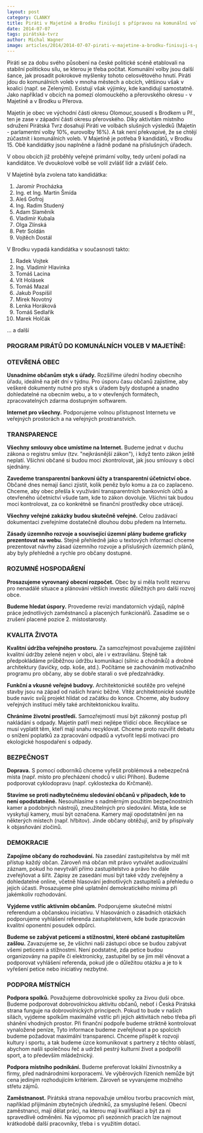```yaml
---
layout: post
category: CLANKY
title: Piráti v Majetíně a Brodku finišují s přípravou na komunální volby
date: 2014-07-07
tags: pirátská-tvrz
author: Michal Wagner
image: articles/2014/2014-07-07-pirati-v-majetine-a-brodku-finisuji-s-pripravou-na-komunalni-volby.jpg   #751x422 pixelu
---
```

Piráti se za dobu svého působení na české politické scéně etablovali na stabilní politickou sílu, se kterou je třeba počítat. Komunální volby jsou další šance, jak prosadit pokrokové myšlenky tohoto celosvětového hnutí. Piráti jdou do komunálních voleb v mnoha městech a obcích, většinou však v koalici (např. se Zelenými). Existují však výjimky, kde kandidují samostatně. Jako například v obcích na pomezí olomouckého a přerovského okresu - v Majetíně a v Brodku u Přerova.

Majetín je obec ve východní části okresu Olomouc,sousedí s Brodkem u Př., ten je zase v západní části okresu přerovského. Díky aktivitám místního sdružení Pirátská Tvrz dosahují Piráti ve volbách slušných výsledků (Majetín - parlamentní volby 10%, eurovolby 16%). A tak není překvapivé, že se chtějí zúčastnit i komunálních voleb. V Majetíně je potřeba 9 kandidátů, v Brodku 15. Obě kandidátky jsou naplněné a řádně podané na příslušných úřadech.

V obou obcích již proběhly veřejné primární volby, tedy určení pořadí na kandidátce. Ve dvoukolové volbě se volil zvlášť lídr a zvlášť čelo. 

V Majetíně byla zvolena tato kandidátka:

1. Jaromír Procházka
2. Ing. et Ing. Martin Šmída
3. Aleš Gofroj
4. Ing. Radim Studený
5. Adam Slaměník
6. Vladimír Kubala
7. Olga Zlínská
8. Petr Soldán
9. Vojtěch Dostál

V Brodku vypadá kandidátka v současnosti takto:

1. Radek Vojtek
2. Ing. Vladimír Hlavinka
3. Tomáš Lacina
4. Vít Holásek
5. Tomáš Mazal
6. Jakub Pospíšil
7. Mirek Novotný
8. Lenka Horáková
9. Tomáš Sedlařík
10. Marek Holčák

... a další

### PROGRAM PIRÁTŮ DO KOMUNÁLNÍCH VOLEB V MAJETÍNĚ:

### OTEVŘENÁ OBEC

**Usnadníme občanům styk s úřady.** Rozšíříme úřední hodiny obecního úřadu, ideálně na pět dní v týdnu. Pro úsporu času občanů zajistíme, aby veškeré dokumenty nutné pro styk s úřadem byly dostupné a snadno dohledatelné na obecním webu, a to v otevřených formátech, zpracovatelných zdarma dostupným softwarem.

**Internet pro všechny.** Podporujeme volnou přístupnost Internetu ve veřejných prostorách a na veřejných prostranstvích.

### TRANSPARENCE

**Všechny smlouvy obce umístíme na Internet.** Budeme jednat v duchu zákona o registru smluv (tzv. "nejkrásnější zákon"), i když tento zákon ještě neplatí. Všichni občané si budou moci zkontrolovat, jak jsou smlouvy s obcí sjednány.

**Zavedeme transparentní bankovní účty a transparentní účetnictví obce.** Občané dnes nemají šanci zjistit, kolik peněz bylo komu a za co zaplaceno. Chceme, aby obec přešla k využívání transparentních bankovních účtů a otevřeného účetnictví všude tam, kde to zákon dovoluje. Všichni tak budou moci kontrolovat, za co konkrétně se finanční prostředky obce utrácejí.

**Všechny veřejné zakázky budou skutečně veřejné.** Celou zadávací dokumentaci zveřejníme dostatečně dlouhou dobu předem na Internetu.

**Zásady územního rozvoje a související územní plány budeme graficky prezentovat na webu.** Stejně přehledně jako u textových informací chceme prezentovat návrhy zásad územního rozvoje a příslušných územních plánů, aby byly přehledně a rychle pro občany dostupné.

### ROZUMNÉ HOSPODAŘENÍ

**Prosazujeme vyrovnaný obecní rozpočet.** Obec by si měla tvořit rezervu pro nenadálé situace a plánování větších investic důležitých pro další rozvoj obce.

**Budeme hledat úspory.** Provedeme revizi mandatorních výdajů, náplně práce jednotlivých zaměstnanců a placených funkcionářů. Zasadíme se o zrušení placené pozice 2. místostarosty.

### KVALITA ŽIVOTA

**Kvalitní údržba veřejného prostoru.** Za samozřejmost považujeme zajištění kvalitní údržby zeleně nejen v obci, ale i v extravilánu. Stejně tak předpokládáme průběžnou údržbu komunikací (silnic a chodníků) a drobné architektury (lavičky, odp. koše, atd.). Počítáme se zachováním motivačního programu pro občany, aby se dobře starali o své předzahrádky.

**Funkční a vkusné veřejné budovy.** Architektonické soutěže pro veřejné stavby jsou na západ od našich hranic běžné. Vítěz architektonické soutěže bude navíc svůj projekt hlídat od začátku do konce. Chceme, aby budovy veřejných institucí měly také architektonickou kvalitu.

**Chráníme životní prostředí.** Samozřejmostí musí být zákonný postup při nakládání s odpady. Majetín patří mezi nejlépe třídící obce. Recyklace se musí vyplatit těm, kteří mají snahu recyklovat. Chceme proto rozvířit debatu o snížení poplatků za zpracování odpadů a vytvořit lepší motivaci pro ekologické hospodaření s odpady.

### BEZPEČNOST

**Doprava.** S pomocí odborníků chceme vyřešit problémová a nebezpečná místa (např. místo pro přecházení chodců v ulici Příhon). Budeme podporovat cyklodopravu (např. cyklostezka do Krčmaně).

**Stavíme se proti nadbytečnému sledování občanů v případech, kde to není opodstatněné.** Nesouhlasíme s nadměrným použitím bezpečnostních kamer a podobných nástrojů, zneužitelných pro sledování. Místa, kde se vyskytují kamery, musí být označena. Kamery mají opodstatnění jen na některých místech (např. hřbitov). Jinde občany obtěžují, aniž by přispívaly k objasňování zločinů.

### DEMOKRACIE

**Zapojíme občany do rozhodování.** Na zasedání zastupitelstva by měl mít přístup každý občan. Zároveň má občan mít právo vytvářet audiovizuální záznam, pokud ho nevytváří přímo zastupitelstvo a právo ho dále zveřejňovat a šířit. Zápisy ze zasedání musí být také vždy zveřejněny a dohledatelné online, včetně hlasování jednotlivých zastupitelů a přehledu o jejich účasti. Prosazujeme plné uplatnění demokratického minima při jakémkoliv rozhodování.

**Vyjdeme vstříc aktivním občanům.** Podporujeme skutečné místní referendum a občanskou iniciativu. V hlasováních o zásadních otázkách podporujeme vyhlášení referenda zastupitelstvem, kde bude zpracován kvalitní oponentní posudek odpůrci.

**Budeme se zabývat peticemi a stížnostmi, které občané zastupitelům zašlou.** Zavazujeme se, že všichni naši zástupci obce se budou zabývat všemi peticemi a stížnostmi. Není podstatné, zda petice budou organizovány na papíře či elektronicky, zastupitel by se jim měl věnovat a podporovat vyhlášení referenda, pokud jde o důležitou otázku a je to k vyřešení petice nebo iniciativy nezbytné.

### PODPORA MÍSTNÍCH

**Podpora spolků.** Považujeme dobrovolnické spolky za živou duši obce. Budeme podporovat dobrovolnickou aktivitu občanů, neboť i Česká Pirátská strana funguje na dobrovolnických principech. Pokud to bude v našich silách, vyjdeme spolkům maximálně vstříc při jejich aktivitách nebo třeba při shánění vhodných prostor. Při finanční podpoře budeme striktně kontrolovat vynaložené peníze, Tyto informace budeme zveřejňovat a po spolcích budeme požadovat maximální transparenci. Chceme přispět k rozvoji kultury i sportu, a tak budeme úzce komunikovat s partnery z těchto oblastí, abychom našli společnou řeč a udrželi pestrý kulturní život a podpořili sport, a to především mládežnický.

**Podpora místního podnikání.** Budeme preferovat lokální živnostníky a firmy, před nadnárodními korporacemi. Ve výběrových řízeních nemůže být cena jediným rozhodujícím kritériem. Zároveň se vyvarujeme možného střetu zájmů.

**Zaměstnanost.** Pirátská strana nepovažuje umělou tvorbu pracovních míst, například přijímáním zbytečných úředníků, za smysluplné řešení. Obecní zaměstnanci, mají dělat práci, na kterou mají kvalifikaci a být za ni spravedlivě odměněni. Na výpomoc při sezónních pracích lze najmout krátkodobě další pracovníky, třeba i s využitím dotací.

